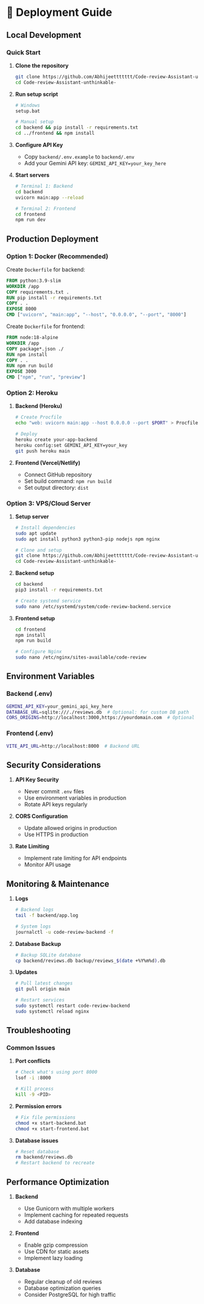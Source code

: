 # 🚀 Deployment Guide

## Local Development

### Quick Start
1. **Clone the repository**
   ```bash
   git clone https://github.com/Abhijeettttttt/Code-review-Assistant-unthinkable-.git
   cd Code-review-Assistant-unthinkable-
   ```

2. **Run setup script**
   ```bash
   # Windows
   setup.bat
   
   # Manual setup
   cd backend && pip install -r requirements.txt
   cd ../frontend && npm install
   ```

3. **Configure API Key**
   - Copy `backend/.env.example` to `backend/.env`
   - Add your Gemini API key: `GEMINI_API_KEY=your_key_here`

4. **Start servers**
   ```bash
   # Terminal 1: Backend
   cd backend
   uvicorn main:app --reload
   
   # Terminal 2: Frontend  
   cd frontend
   npm run dev
   ```

## Production Deployment

### Option 1: Docker (Recommended)

Create `Dockerfile` for backend:
```dockerfile
FROM python:3.9-slim
WORKDIR /app
COPY requirements.txt .
RUN pip install -r requirements.txt
COPY . .
EXPOSE 8000
CMD ["uvicorn", "main:app", "--host", "0.0.0.0", "--port", "8000"]
```

Create `Dockerfile` for frontend:
```dockerfile
FROM node:18-alpine
WORKDIR /app
COPY package*.json ./
RUN npm install
COPY . .
RUN npm run build
EXPOSE 3000
CMD ["npm", "run", "preview"]
```

### Option 2: Heroku

1. **Backend (Heroku)**
   ```bash
   # Create Procfile
   echo "web: uvicorn main:app --host 0.0.0.0 --port $PORT" > Procfile
   
   # Deploy
   heroku create your-app-backend
   heroku config:set GEMINI_API_KEY=your_key
   git push heroku main
   ```

2. **Frontend (Vercel/Netlify)**
   - Connect GitHub repository
   - Set build command: `npm run build`
   - Set output directory: `dist`

### Option 3: VPS/Cloud Server

1. **Setup server**
   ```bash
   # Install dependencies
   sudo apt update
   sudo apt install python3 python3-pip nodejs npm nginx
   
   # Clone and setup
   git clone https://github.com/Abhijeettttttt/Code-review-Assistant-unthinkable-.git
   cd Code-review-Assistant-unthinkable-
   ```

2. **Backend setup**
   ```bash
   cd backend
   pip3 install -r requirements.txt
   
   # Create systemd service
   sudo nano /etc/systemd/system/code-review-backend.service
   ```

3. **Frontend setup**
   ```bash
   cd frontend
   npm install
   npm run build
   
   # Configure Nginx
   sudo nano /etc/nginx/sites-available/code-review
   ```

## Environment Variables

### Backend (.env)
```bash
GEMINI_API_KEY=your_gemini_api_key_here
DATABASE_URL=sqlite:///./reviews.db  # Optional: for custom DB path
CORS_ORIGINS=http://localhost:3000,https://yourdomain.com  # Optional
```

### Frontend (.env)
```bash
VITE_API_URL=http://localhost:8000  # Backend URL
```

## Security Considerations

1. **API Key Security**
   - Never commit `.env` files
   - Use environment variables in production
   - Rotate API keys regularly

2. **CORS Configuration**
   - Update allowed origins in production
   - Use HTTPS in production

3. **Rate Limiting**
   - Implement rate limiting for API endpoints
   - Monitor API usage

## Monitoring & Maintenance

1. **Logs**
   ```bash
   # Backend logs
   tail -f backend/app.log
   
   # System logs
   journalctl -u code-review-backend -f
   ```

2. **Database Backup**
   ```bash
   # Backup SQLite database
   cp backend/reviews.db backup/reviews_$(date +%Y%m%d).db
   ```

3. **Updates**
   ```bash
   # Pull latest changes
   git pull origin main
   
   # Restart services
   sudo systemctl restart code-review-backend
   sudo systemctl reload nginx
   ```

## Troubleshooting

### Common Issues

1. **Port conflicts**
   ```bash
   # Check what's using port 8000
   lsof -i :8000
   
   # Kill process
   kill -9 <PID>
   ```

2. **Permission errors**
   ```bash
   # Fix file permissions
   chmod +x start-backend.bat
   chmod +x start-frontend.bat
   ```

3. **Database issues**
   ```bash
   # Reset database
   rm backend/reviews.db
   # Restart backend to recreate
   ```

## Performance Optimization

1. **Backend**
   - Use Gunicorn with multiple workers
   - Implement caching for repeated requests
   - Add database indexing

2. **Frontend**
   - Enable gzip compression
   - Use CDN for static assets
   - Implement lazy loading

3. **Database**
   - Regular cleanup of old reviews
   - Database optimization queries
   - Consider PostgreSQL for high traffic
